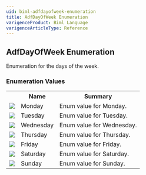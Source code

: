 ```yaml
---
uid: biml-adfdayofweek-enumeration
title: AdfDayOfWeek Enumeration
varigenceProduct: Biml Language
varigenceArticleType: Reference
---
```


## AdfDayOfWeek Enumeration<div class="LanguageSummary"><div class ="SummaryItem">Enumeration for the days of the week.</div></div><div class="EnumValueGroup">### Enumeration Values<table id="EnumValue" class="MemberList"><tbody><tr><th class="MemberTypeIconColumnHeader">&nbsp;</th><th class="MemberNameColumnHeader">Name</th><th class="MemberSummaryColumnHeader">Summary</th></tr><tr class="cd0"><td align="center" class="MemberTypeIcon"><img src="enumValue.png"></img></td><td class="MemberName">Monday</td><td class="MemberSummary"><div class ="SummaryItem">Enum value for Monday.</div></td></tr><tr class="cd1"><td align="center" class="MemberTypeIcon"><img src="enumValue.png"></img></td><td class="MemberName">Tuesday</td><td class="MemberSummary"><div class ="SummaryItem">Enum value for Tuesday.</div></td></tr><tr class="cd0"><td align="center" class="MemberTypeIcon"><img src="enumValue.png"></img></td><td class="MemberName">Wednesday</td><td class="MemberSummary"><div class ="SummaryItem">Enum value for Wednesday.</div></td></tr><tr class="cd1"><td align="center" class="MemberTypeIcon"><img src="enumValue.png"></img></td><td class="MemberName">Thursday</td><td class="MemberSummary"><div class ="SummaryItem">Enum value for Thursday.</div></td></tr><tr class="cd0"><td align="center" class="MemberTypeIcon"><img src="enumValue.png"></img></td><td class="MemberName">Friday</td><td class="MemberSummary"><div class ="SummaryItem">Enum value for Friday.</div></td></tr><tr class="cd1"><td align="center" class="MemberTypeIcon"><img src="enumValue.png"></img></td><td class="MemberName">Saturday</td><td class="MemberSummary"><div class ="SummaryItem">Enum value for Saturday.</div></td></tr><tr class="cd0"><td align="center" class="MemberTypeIcon"><img src="enumValue.png"></img></td><td class="MemberName">Sunday</td><td class="MemberSummary"><div class ="SummaryItem">Enum value for Sunday.</div></td></tr></tbody></table></div>